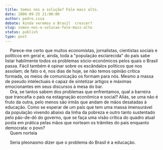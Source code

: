 ```yaml
---
title: Somos nós a solução? Fale mais alto.
date: 2006-09-25 21:00:00
author: pedro.issa
debate: Ainda veremos o Brasil  crescer?
slug: somos-nos-a-solucao-fale-mais-alto
status: publish 
type: post
---
```


    Parece-me certo que muitos economistas, jornalistas, cientistas sociais e políticos em geral e, ainda, toda a "população esclarecida" do país sabe listar habilmente todos os problemas sócio-econômicos pelos quais o Brasil passa. Fácil também é opinar sobre os escândalos políticos que nos assolam; de fato o é, nos dias de hoje, se não temos opinião crítica formada, os meios de comunicação os formam para nós. Mesmo a massa de pseudo intelectuais é capaz de sintetizar artigos e máximas emocionantes em seus discursos à mesa do bar.  
    Ora, se tantos sabem dos problemas que enfrentamos, qual a barreira que trancafia o país na estagnação econômica e social? Aliás, se uma não é fruto da outra, pelo menos são irmãs que andam de mãos desatadas à educação. Como se esperar de um país que tem uma massa imensurável da população vivendo abaixo da linha da pobreza e outro tanto sustentado pelo pão-de-dó do governo, que se faça uma visão crítica do quadro atual posta em prática pelas mãos que norteam os trâmites do país enquanto democrata: o povo?  
    Quem norteia  
  
  
  
    Seria pleonasmo dizer que o problema do Brasil é a educação.  

